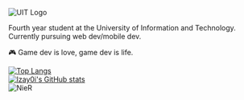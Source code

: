 ![UIT Logo](https://upload.wikimedia.org/wikipedia/commons/thumb/3/38/Logo_UIT_updated.jpg/1280px-Logo_UIT_updated.jpg)

Fourth year student at the University of Information and Technology.\
Currently pursuing web dev/mobile dev.

:video_game: Game dev is love, game dev is life.

[![Top Langs](https://github-readme-stats.vercel.app/api/top-langs/?username=Izay0i&layout=compact)](https://github.com/Izay0i/github-readme-stats)\
[![Izay0i's GitHub stats](https://github-readme-stats.vercel.app/api?username=Izay0i)](https://github.com/Izay0i/github-readme-stats)\
![NieR](https://thumbs.gfycat.com/TepidScholarlyDiamondbackrattlesnake-size_restricted.gif)
